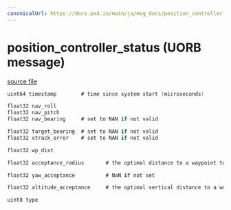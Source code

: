 ```yaml
---
canonicalUrl: https://docs.px4.io/main/ja/msg_docs/position_controller_status
---
```


# position_controller_status (UORB message)



[source file](https://github.com/PX4/PX4-Autopilot/blob/release/1.13/msg/position_controller_status.msg)

```c
uint64 timestamp        # time since system start (microseconds)

float32 nav_roll
float32 nav_pitch
float32 nav_bearing     # set to NAN if not valid

float32 target_bearing  # set to NAN if not valid
float32 xtrack_error    # set to NAN if not valid

float32 wp_dist

float32 acceptance_radius       # the optimal distance to a waypoint to switch to the next

float32 yaw_acceptance          # NaN if not set

float32 altitude_acceptance     # the optimal vertical distance to a waypoint to switch to the next

uint8 type

```
